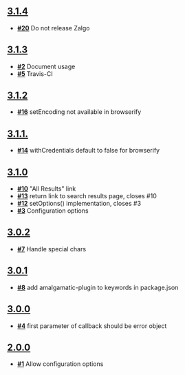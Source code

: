 
## [**3.1.4**](https://github.com/ucsf-ckm/amalgamatic-millennium/issues?milestone=9&state=closed)
- [**#20**](https://github.com/ucsf-ckm/amalgamatic-millennium/issues/20) Do not release Zalgo

## [**3.1.3**](https://github.com/ucsf-ckm/amalgamatic-millennium/issues?milestone=8&state=closed)
- [**#2**](https://github.com/ucsf-ckm/amalgamatic-millennium/issues/2) Document usage
- [**#5**](https://github.com/ucsf-ckm/amalgamatic-millennium/issues/5) Travis-CI

## [**3.1.2**](https://github.com/ucsf-ckm/amalgamatic-millennium/issues?milestone=7&state=closed)
- [**#16**](https://github.com/ucsf-ckm/amalgamatic-millennium/issues/16) setEncoding not available in browserify

## [**3.1.1.**](https://github.com/ucsf-ckm/amalgamatic-millennium/issues?milestone=6&state=closed)
- [**#14**](https://github.com/ucsf-ckm/amalgamatic-millennium/issues/14) withCredentials default to false for browserify

## [**3.1.0**](https://github.com/ucsf-ckm/amalgamatic-millennium/issues?milestone=5&state=closed)
- [**#10**](https://github.com/ucsf-ckm/amalgamatic-millennium/issues/10) &quot;All Results&quot; link
- [**#13**](https://github.com/ucsf-ckm/amalgamatic-millennium/issues/13) return link to search results page, closes #10
- [**#12**](https://github.com/ucsf-ckm/amalgamatic-millennium/issues/12) setOptions() implementation, closes #3
- [**#3**](https://github.com/ucsf-ckm/amalgamatic-millennium/issues/3) Configuration options

## [**3.0.2**](https://github.com/ucsf-ckm/amalgamatic-millennium/issues?milestone=4&state=closed)
- [**#7**](https://github.com/ucsf-ckm/amalgamatic-millennium/issues/7) Handle special chars

## [**3.0.1**](https://github.com/ucsf-ckm/amalgamatic-millennium/issues?milestone=3&state=closed)
- [**#8**](https://github.com/ucsf-ckm/amalgamatic-millennium/issues/8) add amalgamatic-plugin to keywords in package.json

## [**3.0.0**](https://github.com/ucsf-ckm/amalgamatic-millennium/issues?milestone=2&state=closed)
- [**#4**](https://github.com/ucsf-ckm/amalgamatic-millennium/issues/4) first parameter of callback should be error object

## [**2.0.0**](https://github.com/ucsf-ckm/amalgamatic-millennium/issues?milestone=1&state=closed)
- [**#1**](https://github.com/ucsf-ckm/amalgamatic-millennium/issues/1) Allow configuration options

